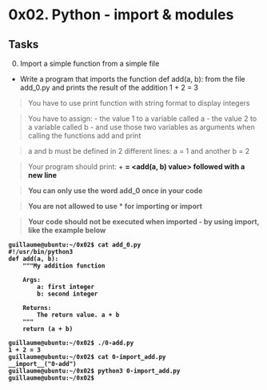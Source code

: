 # 0x02. Python - import & modules

## Tasks

0. Import a simple function from a simple file

- Write a program that imports the function def add(a, b): from the file add_0.py and prints the result of the addition 1 + 2 = 3

 > You have to use print function with string format to display integers

 > You have to assign:
	- the value 1 to a variable called a
	- the value 2 to a variable called b
	- and use those two variables as arguments when calling the functions add and print

 > a and b must be defined in 2 different lines: a = 1 and another b = 2

 > Your program should print: <a value> + <b value> = <add(a, b) value> followed with a new line

 > You can only use the word add_0 once in your code

 > You are not allowed to use * for importing or __import__

 > Your code should not be executed when imported - by using __import__, like the example below

	guillaume@ubuntu:~/0x02$ cat add_0.py
	#!/usr/bin/python3
	def add(a, b):
	    """My addition function

	    Args:
	        a: first integer
	        b: second integer

	    Returns:
	        The return value. a + b
	    """
	    return (a + b)

	guillaume@ubuntu:~/0x02$ ./0-add.py
	1 + 2 = 3
	guillaume@ubuntu:~/0x02$ cat 0-import_add.py
	__import__("0-add")
	guillaume@ubuntu:~/0x02$ python3 0-import_add.py
	guillaume@ubuntu:~/0x02$ 


